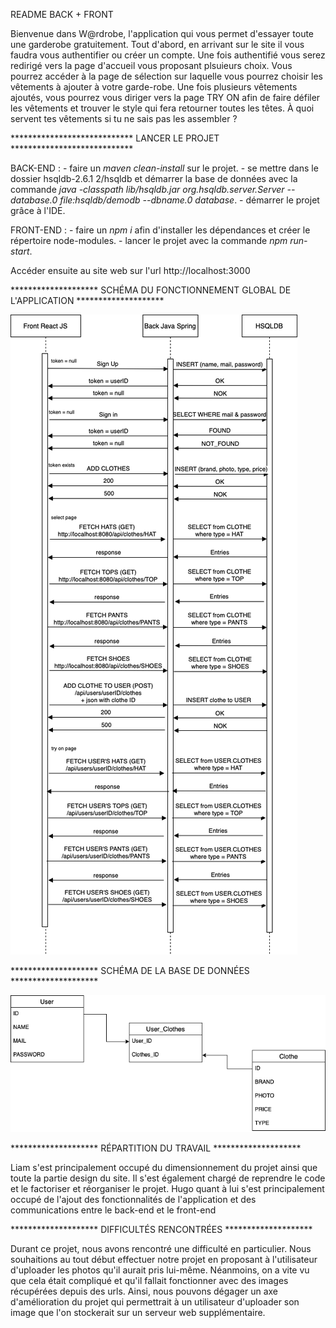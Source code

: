 README BACK + FRONT

Bienvenue dans W@rdrobe, l'application qui vous permet d'essayer toute une garderobe gratuitement. Tout d'abord, en arrivant sur le site il vous faudra vous authentifier ou créer un compte. Une fois authentifié vous serez redirigé vers la page d'accueil vous proposant plsuieurs choix. Vous pourrez accéder à la page de sélection sur laquelle vous pourrez choisir les vêtements à ajouter à votre garde-robe. Une fois plusieurs vêtements ajoutés, vous pourrez vous diriger vers la page TRY ON afin de faire défiler les vêtements et trouver le style qui fera retourner toutes les têtes. À quoi servent tes vêtements si tu ne sais pas les assembler ?



**************************** LANCER LE PROJET ****************************

BACK-END : 
            - faire un *maven clean-install* sur le projet. 
            - se mettre dans le dossier hsqldb-2.6.1 2/hsqldb et démarrer la base de données avec la commande *java -classpath lib/hsqldb.jar org.hsqldb.server.Server --database.0 file:hsqldb/demodb --dbname.0 database*. 
            - démarrer le projet grâce à l'IDE. 
            
FRONT-END :
            - faire un *npm i* afin d'installer les dépendances et créer le répertoire node-modules. 
            - lancer le projet avec la commande *npm run-start*. 


Accéder ensuite au site web sur l'url http://localhost:3000



******************** SCHÉMA DU FONCTIONNEMENT GLOBAL DE L'APPLICATION ********************


![Alt text](doc/schema_interactions.png?raw=true "Title")


******************** SCHÉMA DE LA BASE DE DONNÉES ********************

![Alt text](doc/schema_bdd.png?raw=true "Title")


******************** RÉPARTITION DU TRAVAIL ********************

Liam s'est principalement occupé du dimensionnement du projet ainsi que toute la partie design du site. Il s'est également chargé de reprendre le code et le factoriser et réorganiser le projet.
Hugo quant à lui s'est principalement occupé de l'ajout des fonctionnalités de l'application et des communications entre le back-end et le front-end


******************** DIFFICULTÉS RENCONTRÉES ********************

Durant ce projet, nous avons rencontré une difficulté en particulier. Nous souhaitions au tout début effectuer notre projet en proposant à l'utilisateur d'uploader les photos qu'il aurait pris lui-même. Néanmoins, on a vite vu que cela était compliqué et qu'il fallait fonctionner avec des images récupérées depuis des urls. Ainsi, nous pouvons dégager un axe d'amélioration du projet qui permettrait à un utilisateur d'uploader son image que l'on stockerait sur un serveur web supplémentaire.
